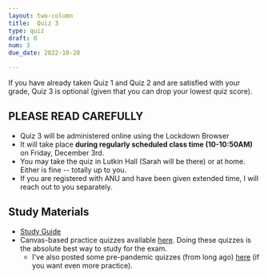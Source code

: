 ```yaml
---
layout: two-column
title:  Quiz 3
type: quiz
draft: 0
num: 3
due_date: 2022-10-28

---
```


If you have already taken Quiz 1 and Quiz 2 and are satisfied with your grade, Quiz 3 is optional (given that you can drop your lowest quiz score).

## PLEASE READ CAREFULLY
* Quiz 3 will be administered online using the Lockdown Browser
* It will take place **during regularly scheduled class time (10-10:50AM)** on Friday, December 3rd.
* You may take the quiz in Lutkin Hall (Sarah will be there) or at home. Either is fine -- totally up to you.
* If you are registered with ANU and have been given extended time, I will reach out to you separately.

## Study Materials
* <a href="https://docs.google.com/document/d/1SvANyY6RLLxqAepKPGx8NXJyUvLhn3GjpCPb8q2fsvA/edit?usp=sharing" target="_blank">Study Guide</a>
* Canvas-based practice quizzes available <a href="https://canvas.northwestern.edu/courses/149580/quizzes" target="_blank">here</a>. Doing these quizzes is the absolute best way to study for the exam.
    * I've also posted some pre-pandemic quizzes (from long ago) <a href="https://drive.google.com/drive/folders/145ZABbgbB_hEAizMvBonbCiArb_Nfy78?usp=sharing" target="_blank">here</a> (if you want even more practice).


